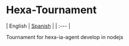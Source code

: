 # Hexa-Tournament

| English | [Spanish](https://github.com/orlandc/eopl-flp-univalle/blob/master/LEEME.md) |
| :---    | 


Tournament for hexa-ia-agent develop in nodejs
